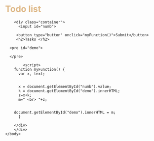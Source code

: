 <DOCTYPE HTML>
<html>
    <head>
        <link href="style.css" rel="stylesheet" type="text/css">
        <title>Todo list</title>
    </head>
    <body>
      <div class="d1">
       <h1 style=" color: burlywood;">Todo list</h1>
       
        <div class="container">
          <input id="numb">

         <button type="button" onclick="myFunction()">Submit</button>
         <h2>Tasks </h2>

      <pre id="demo">
          
      </pre>

            <script>
        function myFunction() {
          var x, text;

       
          x = document.getElementById("numb").value;
          k = document.getElementById("demo").innerHTML;
          z=x+k;
          m=" <br> "+z;

    
        document.getElementById("demo").innerHTML = m;
          }
</script>

           
            
               
            
        </div>
        </div>
    </body>
</html>
    
